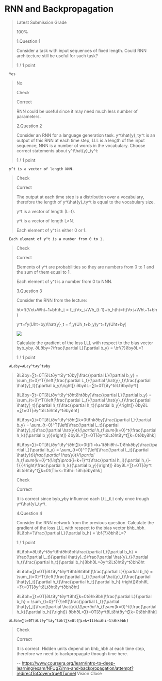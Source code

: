 # RNN and Backpropagation
> 
> Latest Submission Grade
> 
> 100%
> 
>  1.Question 1
> 
> Consider a task with input sequences of fixed length. Could RNN architecture still be useful for such task?
> 
> 1 / 1 point 
> 

      Yes 
> 
>  No 
> 
> Check
> 
> Correct
> 
> RNN could be useful since it may need much less number of parameters.
> 
>  2.Question 2
> 
> Consider an RNN for a language generation task. y^t\hat{y}_ty^​t​ is an output of this RNN at each time step, LLL is a length of the input sequence, NNN is a number of words in the vocabulary. Choose correct statements about y^t\hat{y}_ty^​t​:
> 
> 1 / 1 point 
> 

      y^t is a vector of length NNN. 
> 
> Check
> 
> Correct
> 
> The output at each time step is a distribution over a vocabulary, therefore the length of y^t\hat{y}_ty^​t​ is equal to the vocabulary size.
> 
>  y^t is a vector of length (L−t). 
> 
>  y^t is a vector of length L×N. 
> 
>  Each element of y^t is either 0 or 1. 
> 

      Each element of y^t is a number from 0 to 1. 
> 
> Check
> 
> Correct
> 
> Elements of y^t are probabilities so they are numbers from 0 to 1 and the sum of them equal to 1.
> 
>  Each element of y^t is a number from 0 to NNN. 
> 
>  3.Question 3
> 
> Consider the RNN from the lecture:
> 
> ht=ft(Vxt+Wht−1+bh)h_t = f_t(Vx_t+Wh_{t-1}+b_h)ht​=ft​(Vxt​+Wht−1​+bh​)
> 
> y^t=fy(Uht+by)\hat{y}_t = f_y(Uh_t+b_y)y^​t​=fy​(Uht​+by​)
> 
> ![](https://d3c33hcgiwev3.cloudfront.net/imageAssetProxy.v1/77YTlZvmEeeHrwpWBTEPxg_cd2d0ddc90e794ffa7548a3a2221d5d4_Screen-Shot-2017-09-17-at-23.24.34.png?expiry=1594512000000&hmac=kbbndzYTLI3UzOQoF8bnHKOyNcdk0IZ29mr0MSXZ2fI)
> 
> Calculate the gradient of the loss LLL with respect to the bias vector byb_yby​. ∂L∂by=?\frac{\partial L}{\partial b_y} = \bf{?}∂by​∂L​=?
> 
> 1 / 1 point 
> 

      ∂L∂by=∂L∂y^t∂y^t∂by
> 
>  ∂L∂by=∑t=0T[∂Lt∂y^t∂y^t∂by]\frac{\partial L}{\partial b_y} = \sum_{t=0}^T{\left[\frac{\partial L_t}{\partial \hat{y}_t}\frac{\partial \hat{y}_t}{\partial b_y}\right]} ∂by​∂L​=∑t=0T​[∂y^​t​∂Lt​​∂by​∂y^​t​​] 
> 
>  ∂L∂by=∑t=0T[∂Lt∂y^t∂y^t∂ht∂ht∂by]\frac{\partial L}{\partial b_y} = \sum_{t=0}^T{\left[\frac{\partial L_t}{\partial \hat{y}_t}\frac{\partial \hat{y}_t}{\partial h_t}\frac{\partial h_t}{\partial b_y}\right]} ∂by​∂L​=∑t=0T​[∂y^​t​∂Lt​​∂ht​∂y^​t​​∂by​∂ht​​] 
> 
>  ∂L∂by=∑t=0T[∂Lt∂y^t∂y^t∂ht∑k=0t∂hk∂by]\frac{\partial L}{\partial b_y} = \sum_{t=0}^T{\left[\frac{\partial L_t}{\partial \hat{y}_t}\frac{\partial \hat{y}_t}{\partial h_t}\sum_{k=0}^t{\frac{\partial h_k}{\partial b_y}}\right]} ∂by​∂L​=∑t=0T​[∂y^​t​∂Lt​​∂ht​∂y^​t​​∑k=0t​∂by​∂hk​​] 
> 
>  ∂L∂by=∑t=0T[∂Lt∂y^t∂y^t∂ht∑k=0t(∏i=k+1t∂hi∂hi−1)∂hk∂by]\frac{\partial L}{\partial b_y} = \sum_{t=0}^T{\left[\frac{\partial L_t}{\partial \hat{y}_t}\frac{\partial \hat{y}_t}{\partial h_t}\sum_{k=0}^t{\left(\prod_{i=k+1}^t{\frac{\partial h_i}{\partial h_{i-1}}}\right)\frac{\partial h_k}{\partial b_y}}\right]} ∂by​∂L​=∑t=0T​[∂y^​t​∂Lt​​∂ht​∂y^​t​​∑k=0t​(∏i=k+1t​∂hi−1​∂hi​​)∂by​∂hk​​] 
> 
> Check
> 
> Correct
> 
> It is correct since byb_yby​ influence each LtL_tLt​ only once trough y^t\hat{y}_ty^​t​.
> 
>  4.Question 4
> 
> Consider the RNN network from the previous question. Calculate the gradient of the loss LLL with respect to the bias vector bhb_hbh​. ∂L∂bh=?\frac{\partial L}{\partial b_h} = \bf{?}∂bh​∂L​=?
> 
> 1 / 1 point 
> 
>  ∂L∂bh=∂Lt∂y^t∂y^t∂ht∂ht∂bh\frac{\partial L}{\partial b_h} = \frac{\partial L_t}{\partial \hat{y}_t}\frac{\partial \hat{y}_t}{\partial h_t}\frac{\partial h_t}{\partial b_h}∂bh​∂L​=∂y^​t​∂Lt​​∂ht​∂y^​t​​∂bh​∂ht​​ 
> 
>  ∂L∂bh=∑t=0T[∂Lt∂y^t∂y^t∂ht∂ht∂bh]\frac{\partial L}{\partial b_h} = \sum_{t=0}^T{\left[\frac{\partial L_t}{\partial \hat{y}_t}\frac{\partial \hat{y}_t}{\partial h_t}\frac{\partial h_t}{\partial b_h} \right]}∂bh​∂L​=∑t=0T​[∂y^​t​∂Lt​​∂ht​∂y^​t​​∂bh​∂ht​​] 
> 
>  ∂L∂bh=∑t=0T[∂Lt∂y^t∂y^t∂ht∑k=0t∂hk∂bh]\frac{\partial L}{\partial b_h} = \sum_{t=0}^T{\left[\frac{\partial L_t}{\partial \hat{y}_t}\frac{\partial \hat{y}_t}{\partial h_t}\sum_{k=0}^t{\frac{\partial h_k}{\partial b_h}}\right]} ∂bh​∂L​=∑t=0T​[∂y^​t​∂Lt​​∂ht​∂y^​t​​∑k=0t​∂bh​∂hk​​] 
> 

      ∂L∂bh=∑t=0T[∂Lt∂y^t∂y^t∂ht∑k=0t(∏i=k+1t∂hi∂hi−1)∂hk∂bh]
> 
> Check
> 
> Correct
> 
> It is correct. Hidden units depend on bhb_hbh​ at each time step, therefore we need to backpropagate through time here.
>
> -- https://www.coursera.org/learn/intro-to-deep-learning/exam/NFUgZ/rnn-and-backpropagation/attempt?redirectToCover=true#Tunnel Vision Close
